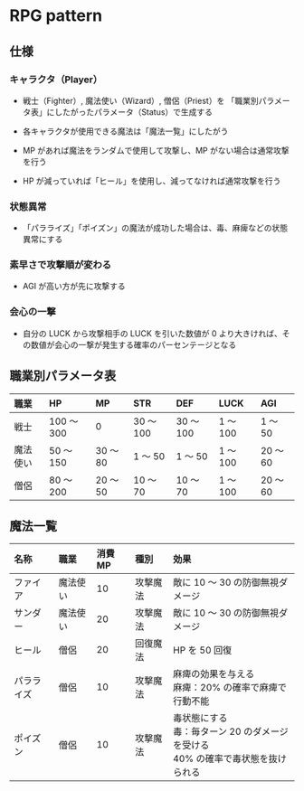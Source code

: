 # RPG pattern

## 仕様

### キャラクタ（Player）

- 戦士（Fighter）, 魔法使い（Wizard）, 僧侶（Priest）を
  「職業別パラメータ表」にしたがったパラメータ（Status）で生成する

- 各キャラクタが使用できる魔法は「魔法一覧」にしたがう
- MP があれば魔法をランダムで使用して攻撃し、MP がない場合は通常攻撃を行う
- HP が減っていれば「ヒール」を使用し、減ってなければ通常攻撃を行う

### 状態異常

- 「パラライズ」「ポイズン」の魔法が成功した場合は、毒、麻痺などの状態異常にする

### 素早さで攻撃順が変わる

- AGI が高い方が先に攻撃する

### 会心の一撃

- 自分の LUCK から攻撃相手の LUCK を引いた数値が 0 より大きければ、その数値が会心の一撃が発生する確率のパーセンテージとなる 

## 職業別パラメータ表

| 職業     | HP         | MP       | STR       | DEF       | LUCK     | AGI      |
| :------- | :--------- | :------- | :-------- | :-------- | :------- | :------- |
| 戦士     | 100 ～ 300 | 0        | 30 ～ 100 | 30 ～ 100 | 1 ～ 100 | 1 ～ 50  |
| 魔法使い | 50 ～ 150  | 30 ～ 80 | 1 ～ 50   | 1 ～ 50   | 1 ～ 100 | 20 ～ 60 |
| 僧侶     | 80 ～ 200  | 20 ～ 50 | 10 ～ 70  | 10 ～ 70  | 1 ～ 100 | 20 ～ 60 |

## 魔法一覧

| 名称       | 職業     | 消費 MP | 種別     | 効果                                                      |
| :--------- | :------- | :------ | :------- | :-------------------------------------------------------- |
| ファイア   | 魔法使い | 10      | 攻撃魔法 | 敵に 10 ～ 30 の防御無視ダメージ                          |
| サンダー   | 魔法使い | 20      | 攻撃魔法 | 敵に 10 ～ 30 の防御無視ダメージ                          |
| ヒール     | 僧侶     | 20      | 回復魔法 | HP を 50 回復                                             |
| パラライズ | 僧侶     | 10      | 攻撃魔法 | 麻痺の効果を与える <br /> 麻痺：20% の確率で麻痺で行動不能 |
| ポイズン   | 僧侶     | 10      | 攻撃魔法 | 毒状態にする <br /> 毒：毎ターン 20 のダメージを受ける  <br /> 40% の確率で毒状態を抜けられる  |
